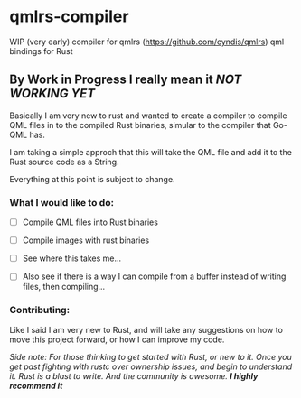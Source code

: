 # qmlrs-compiler
WIP (very early) compiler for qmlrs (https://github.com/cyndis/qmlrs) qml bindings for Rust

## By Work in Progress I really mean it _NOT WORKING YET_

Basically I am very new to rust and wanted to create a compiler to compile QML files in to the compiled Rust binaries, simular to the compiler that Go-QML has.

I am taking a simple approch that this will take the QML file and add it to the Rust source code as a String.

Everything at this point is subject to change.

### What I would like to do:

- [  ] Compile QML files into Rust binaries
- [  ] Compile images with rust binaries
- [  ] See where this takes me...

- [  ] Also see if there is a way I can compile from a buffer instead of writing files, then compiling...

### Contributing:

Like I said I am very new to Rust, and will take any suggestions on how to move this project forward, or how I can improve my code.

_Side note: For those thinking to get started with Rust, or new to it.  Once you get past fighting with rustc over ownership issues, and begin to understand it.  Rust is a blast to write. And the community is awesome.  **I highly recommend it**_
